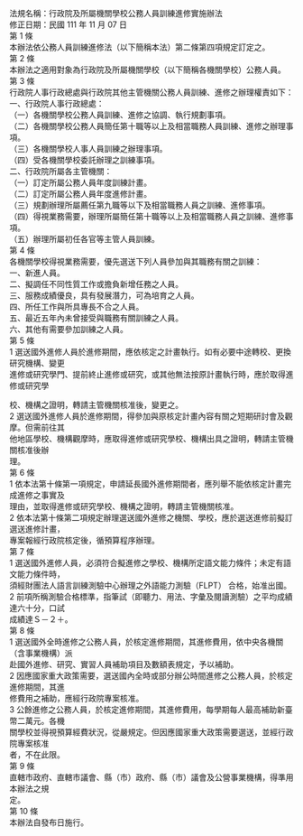 法規名稱：行政院及所屬機關學校公務人員訓練進修實施辦法  
修正日期：民國 111 年 11 月 07 日  
第 1 條  
本辦法依公務人員訓練進修法（以下簡稱本法）第二條第四項規定訂定之。  
第 2 條  
本辦法之適用對象為行政院及所屬機關學校（以下簡稱各機關學校）公務人員。  
第 3 條  
行政院人事行政總處與行政院其他主管機關公務人員訓練、進修之辦理權責如下：  
一、行政院人事行政總處：  
（一）各機關學校公務人員訓練、進修之協調、執行規劃事項。  
（二）各機關學校公務人員簡任第十職等以上及相當職務人員訓練、進修之辦理事項。  
（三）各機關學校人事人員訓練之辦理事項。  
（四）受各機關學校委託辦理之訓練事項。  
二、行政院所屬各主管機關：  
（一）訂定所屬公務人員年度訓練計畫。  
（二）訂定所屬公務人員年度進修計畫。  
（三）規劃辦理所屬薦任第九職等以下及相當職務人員之訓練、進修事項。  
（四）得視業務需要，辦理所屬簡任第十職等以上及相當職務人員之訓練、進修事項。  
（五）辦理所屬初任各官等主管人員訓練。  
第 4 條  
各機關學校得視業務需要，優先選送下列人員參加與其職務有關之訓練：  
一、新進人員。  
二、擬調任不同性質工作或擔負新增任務之人員。  
三、服務成績優良，具有發展潛力，可為培育之人員。  
四、所任工作與所具專長不合之人員。  
五、最近五年內未曾接受與職務有關訓練之人員。  
六、其他有需要參加訓練之人員。  
第 5 條  
1 選送國外進修人員於進修期間，應依核定之計畫執行。如有必要中途轉校、更換研究機構、變更  
進修或研究學門、提前終止進修或研究，或其他無法按原計畫執行時，應於取得進修或研究學  


校、機構之證明，轉請主管機關核准後，變更之。  
2 選送國外進修人員於進修期間，得參加與原核定計畫內容有關之短期研討會及觀摩。但需前往其  
他地區學校、機構觀摩時，應取得進修或研究學校、機構出具之證明，轉請主管機關核准後辦  
理。  
第 6 條  
1 依本法第十條第一項規定，申請延長國外進修期間者，應列舉不能依核定計畫完成進修之事實及  
理由，並取得進修或研究學校、機構之證明，轉請主管機關核准。  
2 依本法第十條第二項規定辦理選送國外進修之機關、學校，應於選送進修前擬訂選送進修計畫，  
專案報經行政院核定後，循預算程序辦理。  
第 7 條  
1 選送國外進修人員，必須符合擬進修之學校、機構所定語文能力條件；未定有語文能力條件時，  
須經財團法人語言訓練測驗中心辦理之外語能力測驗（FLPT） 合格，始准出國。  
2 前項所稱測驗合格標準，指筆試（即聽力、用法、字彙及閱讀測驗）之平均成績達六十分，口試  
成績達Ｓ－２＋。  
第 8 條  
1 選送國外全時進修之公務人員，於核定進修期間，其進修費用，依中央各機關（含事業機構）派  
赴國外進修、研究、實習人員補助項目及數額表規定，予以補助。  
2 因應國家重大政策需要，選送國內全時或部分辦公時間進修之公務人員，於核定進修期間，其進  
修費用之補助，應經行政院專案核准。  
3 公餘進修之公務人員，於核定進修期間，其進修費用，每學期每人最高補助新臺幣二萬元。各機  
關學校並得視預算經費狀況，從嚴規定。但因應國家重大政策需要選送，並經行政院專案核准  
者，不在此限。  
第 9 條  
直轄市政府、直轄市議會、縣（市）政府、縣（市）議會及公營事業機構，得準用本辦法之規  
定。  
第 10 條  
本辦法自發布日施行。  


